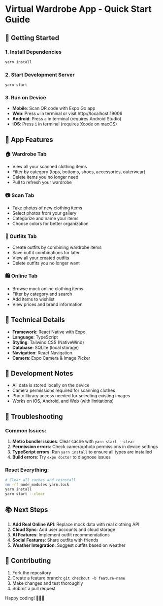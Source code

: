 # Virtual Wardrobe App - Quick Start Guide

## 🚀 Getting Started

### 1. Install Dependencies
```bash
yarn install
```

### 2. Start Development Server
```bash
yarn start
```

### 3. Run on Device
- **Mobile**: Scan QR code with Expo Go app
- **Web**: Press `w` in terminal or visit http://localhost:19006
- **Android**: Press `a` in terminal (requires Android Studio)
- **iOS**: Press `i` in terminal (requires Xcode on macOS)

## 📱 App Features

### 🏠 Wardrobe Tab
- View all your scanned clothing items
- Filter by category (tops, bottoms, shoes, accessories, outerwear)
- Delete items you no longer need
- Pull to refresh your wardrobe

### 📷 Scan Tab
- Take photos of new clothing items
- Select photos from your gallery
- Categorize and name your items
- Choose colors for better organization

### 👔 Outfits Tab
- Create outfits by combining wardrobe items
- Save outfit combinations for later
- View all your created outfits
- Delete outfits you no longer want

### 🛍️ Online Tab
- Browse mock online clothing items
- Filter by category and search
- Add items to wishlist
- View prices and brand information

## 🔧 Technical Details

- **Framework**: React Native with Expo
- **Language**: TypeScript
- **Styling**: Tailwind CSS (NativeWind)
- **Database**: SQLite (local storage)
- **Navigation**: React Navigation
- **Camera**: Expo Camera & Image Picker

## 📝 Development Notes

- All data is stored locally on the device
- Camera permissions required for scanning clothes
- Photo library access needed for selecting existing images
- Works on iOS, Android, and Web (with limitations)

## 🐛 Troubleshooting

### Common Issues:
1. **Metro bundler issues**: Clear cache with `yarn start --clear`
2. **Permission errors**: Check camera/photo permissions in device settings
3. **TypeScript errors**: Run `yarn install` to ensure all types are installed
4. **Build errors**: Try `expo doctor` to diagnose issues

### Reset Everything:
```bash
# Clear all caches and reinstall
rm -rf node_modules yarn.lock
yarn install
yarn start --clear
```

## 📚 Next Steps

1. **Add Real Online API**: Replace mock data with real clothing API
2. **Cloud Sync**: Add user accounts and cloud storage
3. **AI Features**: Implement outfit recommendations
4. **Social Features**: Share outfits with friends
5. **Weather Integration**: Suggest outfits based on weather

## 🤝 Contributing

1. Fork the repository
2. Create a feature branch: `git checkout -b feature-name`
3. Make changes and test thoroughly
4. Submit a pull request

Happy coding! 👗👔👠
